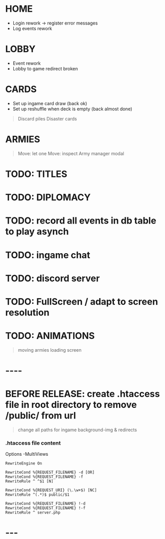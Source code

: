# HOME
- Login rework -> register error messages
- Log events rework

# LOBBY
- Event rework
- Lobby to game redirect broken

# CARDS
- Set up ingame card draw (back ok)
- Set up reshuffle when deck is empty (back almost done)
> Discard piles
> Disaster cards

# ARMIES
> Move: let one
> Move: inspect
> Army manager modal

# TODO: TITLES

# TODO: DIPLOMACY

# TODO: record all events in db table to play asynch

# TODO: ingame chat

# TODO: discord server

# TODO: FullScreen / adapt to screen resolution

# TODO: ANIMATIONS
> moving armies
> loading screen

# ----
# BEFORE RELEASE: create .htaccess file in root directory to remove /public/ from url
> change all paths for ingame background-img & redirects

### .htaccess file content  ###
<IfModule mod_rewrite.c>
    <IfModule mod_negotiation.c>
        Options -MultiViews
    </IfModule>

    RewriteEngine On

    RewriteCond %{REQUEST_FILENAME} -d [OR]
    RewriteCond %{REQUEST_FILENAME} -f
    RewriteRule ^ ^$1 [N]

    RewriteCond %{REQUEST_URI} (\.\w+$) [NC]
    RewriteRule ^(.*)$ public/$1 

    RewriteCond %{REQUEST_FILENAME} !-d
    RewriteCond %{REQUEST_FILENAME} !-f
    RewriteRule ^ server.php
</IfModule>

# ---
